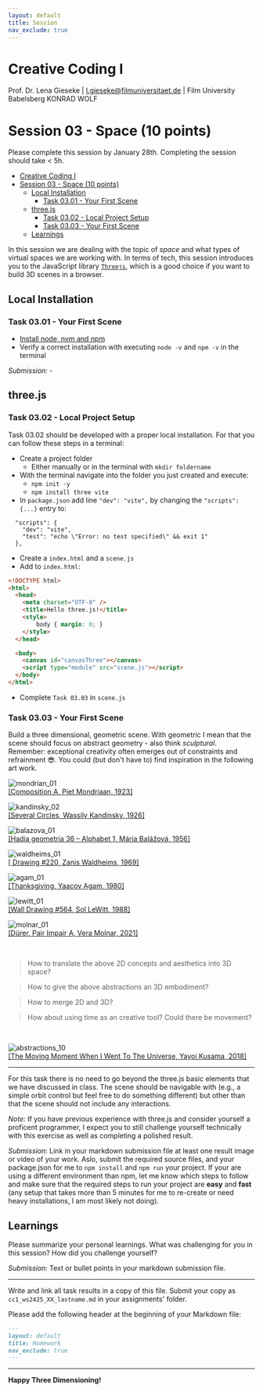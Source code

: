 ```yaml
---
layout: default
title: Session
nav_exclude: true
---
```



# Creative Coding I

Prof. Dr. Lena Gieseke \| l.gieseke@filmuniversitaet.de  \| Film University Babelsberg KONRAD WOLF
  


# Session 03 - Space (10 points)

Please complete this session by January 28th. Completing the session should take < 5h.  


* [Creative Coding I](#creative-coding-i)
* [Session 03 - Space (10 points)](#session-03---space-10-points)
    * [Local Installation](#local-installation)
        * [Task 03.01 - Your First Scene](#task-0301---your-first-scene)
    * [three.js](#threejs)
        * [Task 03.02 - Local Project Setup](#task-0302---local-project-setup)
        * [Task 03.03 - Your First Scene](#task-0303---your-first-scene)
    * [Learnings](#learnings)


In this session we are dealing with the topic of _space_ and what types of virtual spaces we are working with. In terms of tech, this session introduces you to the JavaScript library [`Threejs`](https://threejs.org/), which is a good choice if you want to build 3D scenes in a browser.

## Local Installation

### Task 03.01 - Your First Scene

* [Install node, nvm and npm](https://nodejs.org/en/download)
* Verify a correct installation with executing `node -v` and `npm -v` in the terminal

*Submission:* -

## three.js

### Task 03.02 - Local Project Setup

Task 03.02 should be developed with a proper local installation. For that you can follow these steps in a terminal:

* Create a project folder
    * Either manually or in the terminal with `mkdir foldername`
* With the terminal navigate into the folder you just created and execute:
    * `npm init -y`
    * `npm install three vite`
* In `package.json` add line `"dev": "vite",` by changing the `"scripts": {...}` entry to:

```
  "scripts": {
    "dev": "vite",
    "test": "echo \"Error: no test specified\" && exit 1"
  },
```
* Create a `index.html` and a `scene.js`
* Add to `index.html`:

```html
<!DOCTYPE html>
<html>
  <head>
    <meta charset="UTF-8" />
    <title>Hello three.js!</title>
    <style>
        body { margin: 0; }
    </style>
  </head>

  <body>
    <canvas id="canvasThree"></canvas>
    <script type="module" src="scene.js"></script> 
  </body>
</html>
```
* Complete `Task 03.03` in `scene.js`

### Task 03.03 - Your First Scene

Build a three dimensional, geometric scene. With geometric I mean that the scene should focus on abstract geometry - also think *sculptural*. Remember: exceptional creativity often emerges out of constraints and refrainment 😎. You could (but don't have to) find inspiration in the following art work. 


![mondrian_01](img/mondrian_01.png)  
[[Composition A, Piet Mondriaan, 1923]](https://www.wikiart.org/de/piet-mondrian/composition-a-1923) 

![kandinsky_02](img/kandinsky_02.jpg)  
[[Several Circles, Wassily Kandinsky, 1926]](https://en.wikipedia.org/wiki/File:Vassily_Kandinsky,_1926_-_Several_Circles,_Gugg_0910_25.jpg)

![balazova_01](img/balazova_01.jpg)  
[[Hadia geometria 36 – Alphabet 1, Mária Balážová, 1956]](https://www.1stdibs.com/art/prints-works-on-paper/abstract-prints-works-on-paper/yaacov-agam-thanksgiving/id-a_13123922/) 

![waldheims_01](img/waldheims_01.jpg)  
[[ Drawing #220, Zanis Waldheims, 1969]](https://post.moma.org/zanis-waldheims/) 

![agam_01](img/agam_01.png)  
[[Thanksgiving, Yaacov Agam, 1980]](https://www.1stdibs.com/art/prints-works-on-paper/abstract-prints-works-on-paper/yaacov-agam-thanksgiving/id-a_13123922/) 


![lewitt_01](img/lewitt_01.png)  
[[Wall Drawing #564, Sol LeWitt, 1988]](https://www.nytimes.com/2013/09/06/arts/design/sol-lewitt.html) 

![molnar_01](img/molnar_01.jpg)  
[[Dürer, Pair Impair A, Vera Molnar, 2021]](https://www.apollonia-art-exchanges.com/en/vera-molnar/) 


<br >

> How to translate the above 2D concepts and aesthetics into 3D space?  
  
> How to give the above abstractions an 3D embodiment?  
  
> How to merge 2D and 3D?
   
> How about using time as an creative tool? Could there be movement?

<br >

![abstractions_10](img/abstractions_10.jpg)  
[[The Moving Moment When I Went To The Universe, Yayoi Kusama, 2018]](https://ocula.com/art-galleries/victoria-miro-gallery/exhibitions/yayoi-kusama/)  

---

For this task there is no need to go beyond the three.js basic elements that we have discussed in class. The scene should be navigable with (e.g., a simple orbit control but feel free to do something different) but other than that the scene should not include any interactions.

*Note:* If you have previous experience with three.js and consider yourself a proficent programmer, I expect you to still challenge yourself technically with this exercise as well as completing a polished result.
  

*Submission*: Link in your markdown submission file at least one result image or video of your work. Aslo, submit the required source files, and your package.json for me to `npm install` and `npm run` your project. If your are using a different environment than npm, let me know which steps to follow and make sure that the required steps to run your project are **easy** and **fast** (any setup that takes more than 5 minutes for me to re-create or need heavy installations, I am most likely not doing).


## Learnings

Please summarize your personal learnings. What was challenging for you in this session? How did you challenge yourself?

*Submission*: Text or bullet points in your markdown submission file.  


---

Write and link all task results in a copy of this file. Submit your copy as `cc1_ws2425_XX_lastname.md` in your assignments' folder.

Please add the following header at the beginning of your Markdown file:

```md
---
layout: default
title: Homework
nav_exclude: true
---
```

---


**Happy Three Dimensioning!**

